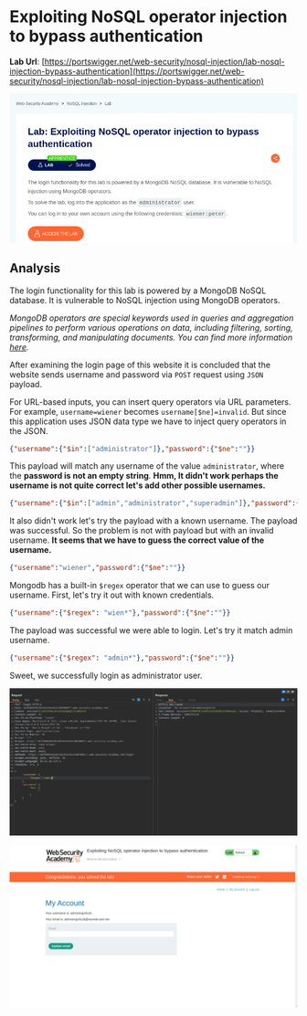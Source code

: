 # Exploiting NoSQL operator injection to bypass authentication

**Lab Url**: [https://portswigger.net/web-security/nosql-injection/lab-nosql-injection-bypass-authentication](https://portswigger.net/web-security/nosql-injection/lab-nosql-injection-bypass-authentication)

![Lab Description](img/lab-description.png)

## Analysis

The login functionality for this lab is powered by a MongoDB NoSQL database. It is vulnerable to NoSQL injection using MongoDB operators.

*MongoDB operators are special keywords used in queries and aggregation pipelines to perform various operations on data, including filtering, sorting, transforming, and manipulating documents. You can find more information [here](https://www.mongodb.com/docs/manual/reference/operator/).*

After examining the login page of this website it is concluded that the website sends username and password via `POST` request using `JSON` payload.

For URL-based inputs, you can insert query operators via URL parameters. For example, `username=wiener` becomes `username[$ne]=invalid`.  But since this application uses JSON data type we have to inject query operators in the JSON.

```json
{"username":{"$in":["administrator"]},"password":{"$ne":""}}
```

This payload will match any username of the value `administrator`, where the **password is not an empty string**.
**Hmm, It didn't work perhaps the username is not quite correct let's add other possible usernames.**

```json
{"username":{"$in":["admin","administrator","superadmin"]},"password":{"$ne":""}}
```

It also didn't work let's try the payload with a known username. The payload was successful. So the problem is not with payload but with an invalid username. **It seems that we have to guess the correct value of the username.**

```json
{"username":"wiener","password":{"$ne":""}}
```

Mongodb has a built-in `$regex` operator that we can use to guess our username. First, let's try it out with known credentials.

```json
{"username":{"$regex": "wien*"},"password":{"$ne":""}}
```

The payload was successful we were able to login. Let's try it match admin username.

```json
{"username":{"$regex": "admin*"},"password":{"$ne":""}}
```

Sweet, we successfully login as administrator user.

![Console Tab](img/console-tab.png)

![Lab Solved](img/lab-solved.png)
